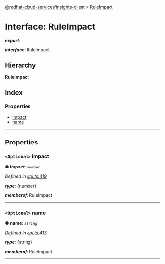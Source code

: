 [@redhat-cloud-services/insights-client](../README.md) > [RuleImpact](../interfaces/ruleimpact.md)

# Interface: RuleImpact

*__export__*: 

*__interface__*: RuleImpact

## Hierarchy

**RuleImpact**

## Index

### Properties

* [impact](ruleimpact.md#impact)
* [name](ruleimpact.md#name)

---

## Properties

<a id="impact"></a>

### `<Optional>` impact

**● impact**: *`number`*

*Defined in [api.ts:419](https://github.com/RedHatInsights/javascript-clients/blob/master/packages/insights/api.ts#L419)*

*__type__*: {number}

*__memberof__*: RuleImpact

___
<a id="name"></a>

### `<Optional>` name

**● name**: *`string`*

*Defined in [api.ts:413](https://github.com/RedHatInsights/javascript-clients/blob/master/packages/insights/api.ts#L413)*

*__type__*: {string}

*__memberof__*: RuleImpact

___

